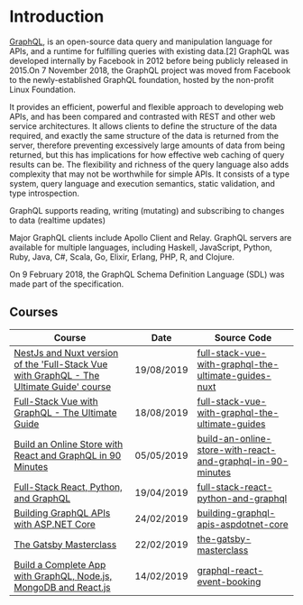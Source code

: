 # Introduction

[GraphQL](https://en.wikipedia.org/wiki/GraphQL), is an open-source data query and manipulation language for APIs, and a runtime for fulfilling queries with existing data.[2] GraphQL was developed internally by Facebook in 2012 before being publicly released in 2015.On 7 November 2018, the GraphQL project was moved from Facebook to the newly-established GraphQL foundation, hosted by the non-profit Linux Foundation.

It provides an efficient, powerful and flexible approach to developing web APIs, and has been compared and contrasted with REST and other web service architectures. It allows clients to define the structure of the data required, and exactly the same structure of the data is returned from the server, therefore preventing excessively large amounts of data from being returned, but this has implications for how effective web caching of query results can be. The flexibility and richness of the query language also adds complexity that may not be worthwhile for simple APIs. It consists of a type system, query language and execution semantics, static validation, and type introspection.

GraphQL supports reading, writing (mutating) and subscribing to changes to data (realtime updates)

Major GraphQL clients include Apollo Client and Relay. GraphQL servers are available for multiple languages, including Haskell, JavaScript, Python, Ruby, Java, C#, Scala, Go, Elixir, Erlang, PHP, R, and Clojure.

On 9 February 2018, the GraphQL Schema Definition Language (SDL) was made part of the specification.

## Courses

| Course                                                                                                                                     | Date       | Source Code                                                                                                                                           |
| ------------------------------------------------------------------------------------------------------------------------------------------ | ---------- | ----------------------------------------------------------------------------------------------------------------------------------------------------- |
| [NestJs and Nuxt version of the 'Full-Stack Vue with GraphQL - The Ultimate Guide' course](/projects/full-stack-vue-with-graphql-the-ultimate-guide-nuxt.md)                                                                        | 19/08/2019 | [full-stack-vue-with-graphql-the-ultimate-guides-nuxt](https://github.com/peelmicro/full-stack-vue-with-graphql-the-ultimate-guide-nuxt)                                                                                                                                                                                                                                                                 |
| [Full-Stack Vue with GraphQL - The Ultimate Guide](/frontend/vuejs-full-stack-vue-with-graphql-the-ultimate-guide.md)                                                                        | 18/08/2019 | [full-stack-vue-with-graphql-the-ultimate-guides](https://github.com/peelmicro/full-stack-vue-with-graphql-the-ultimate-guide)                                                                                                                                                                                                                                                                 |
| [Build an Online Store with React and GraphQL in 90 Minutes](/other/graphql-build-an-online-store-with-react-and-graphql-in-90-minutes.md) | 05/05/2019 | [build-an-online-store-with-react-and-graphql-in-90-minutes](https://github.com/peelmicro/build-an-online-store-with-react-and-graphql-in-90-minutes) |
| [Full-Stack React, Python, and GraphQL](/other/graphql-full-stack-react-python-and-graphql.md)                                             | 19/04/2019 | [full-stack-react-python-and-graphql](https://github.com/peelmicro/full-stack-react-python-and-graphql)                                               |
| [Building GraphQL APIs with ASP.NET Core](/other/graphql-building-graphql-apis-aspdotnet-core.md)                                          | 24/02/2019 | [building-graphql-apis-aspdotnet-core](https://github.com/peelmicro/building-graphql-apis-aspdotnet-core)                                             |
| [The Gatsby Masterclass](/staticwebs/gatsby-the-gatsby-masterclass.md)                                                                     | 22/02/2019 | [the-gatsby-masterclass](https://github.com/peelmicro/the-gatsby-masterclass)                                                                         |
| [Build a Complete App with GraphQL, Node.js, MongoDB and React.js](/other/graphql-graphql-react-event-booking.md)                          | 14/02/2019 | [graphql-react-event-booking](https://github.com/peelmicro/graphql-react-event-booking)                                                               |
